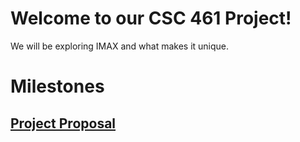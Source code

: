 # Welcome to our CSC 461 Project! 
We will be exploring IMAX and what makes it unique.

# Milestones
## [Project Proposal](/project_proposal.md)


